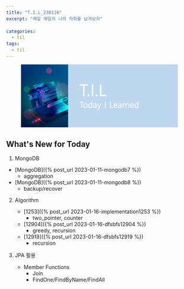 ```yaml
---
title: "T.I.L_230116"
excerpt: "매일 매일의 나의 자취를 남겨보자"

categories:
  - til
tags:
  - til
---
```

<figure>
    <img src="/assets/images/til_image.png">
</figure>

## What's New for Today   

1. MongoDB 
  - [MongoDB]({% post_url 2023-01-11-mongodb7 %})
      - aggregation
  - [MongoDB]({% post_url 2023-01-11-mongodb8 %})
      - backup/recover

2. Algorithm 
    - [1253]({% post_url 2023-01-16-implementation1253 %})
        - two_pointer, counter
    - [12904]({% post_url 2023-01-16-dfsbfs12904 %})
        - greedy, recursion
    - [12919]({% post_url 2023-01-16-dfsbfs12919 %})
        - recursion

3. JPA 활용
    - Member Functions
        - Join
        - FindOne/FindByName/FindAll
    

    